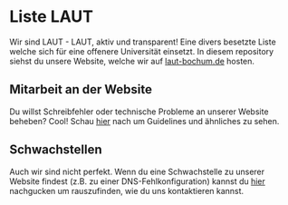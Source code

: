 # Liste LAUT

Wir sind LAUT - LAUT, aktiv und transparent! Eine divers besetzte Liste welche sich für eine offenere Universität einsetzt. In diesem repository siehst du unsere Website, welche wir auf [laut-bochum.de](https://laut-bochum.de) hosten.

## Mitarbeit an der Website

Du willst Schreibfehler oder technische Probleme an unserer Website beheben? Cool! Schau [hier](CONTRIBUTING.md) nach um Guidelines und ähnliches zu sehen.

## Schwachstellen

Auch wir sind nicht perfekt. Wenn du eine Schwachstelle zu unserer Website findest (z.B. zu einer DNS-Fehlkonfiguration) kannst du [hier](SECURITY.md) nachgucken um rauszufinden, wie du uns kontaktieren kannst.
